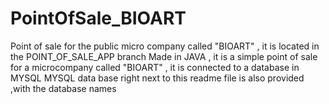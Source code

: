 # PointOfSale_BIOART
Point of sale for the public micro company called "BIOART" , it is located in the POINT_OF_SALE_APP branch
Made in JAVA , it is a simple point of sale for a microcompany called "BIOART" , it is connected to a database in MYSQL
MYSQL data base right next to this readme file is also provided ,with the database names 
